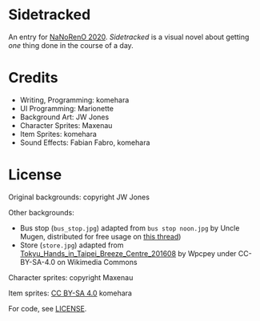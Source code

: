 # Sidetracked

An entry for [NaNoRenO 2020](https://itch.io/jam/nanoreno-2020). *Sidetracked* is a visual novel about getting *one* thing done in the course of a day.

# Credits

* Writing, Programming: komehara
* UI Programming: Marionette
* Background Art: JW Jones
* Character Sprites: Maxenau
* Item Sprites: komehara
* Sound Effects: Fabian Fabro, komehara

# License

Original backgrounds: copyright JW Jones

Other backgrounds:
* Bus stop (`bus_stop.jpg`) adapted from `bus stop noon.jpg` by Uncle Mugen, distributed for free usage on [this thread](https://lemmasoft.renai.us/forums/viewtopic.php?p=226871))
* Store (`store.jpg`) adapted from [Tokyu_Hands_in_Taipei_Breeze_Centre_201608](https://commons.wikimedia.org/wiki/File:Tokyu_Hands_in_Taipei_Breeze_Centre_201608.JPG) by Wpcpey under CC-BY-SA-4.0 on Wikimedia Commons

Character sprites: copyright Maxenau

Item sprites: [CC BY-SA 4.0](https://creativecommons.org/licenses/by-sa/4.0/) komehara


For code, see [LICENSE](LICENSE).
